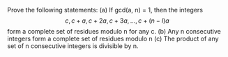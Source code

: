 Prove the following statements:
(a) If gcd(a, n) = 1, then the integers
$$c, c +a, c + 2a, c + 3a, ..., c + (n - l)a$$
form a complete set of residues modulo n for any c.
(b) Any n consecutive integers form a complete set of residues modulo n
(c) The product of any set of n consecutive integers is divisible by n.